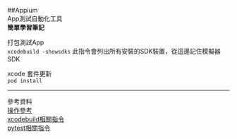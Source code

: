 ##Appium    
App測試自動化工具     
**簡單學習筆記**   

打包測試App  
```xcodebuild -showsdks```
此指令會列出所有安裝的SDK裝置，從這邊記住模擬器SDK   
   
xcode 套件更新  
```pod install```   

---
參考資料  
[操作參考](https://www.appcoda.com.tw/automated-ui-testing-appium/)   
[xcodebuild相關指令](https://chiahsien.github.io/post/how-to-use-appium-to-test-ios-app/)  
[pytest相關指令](https://zwindr.blogspot.com/2019/01/python-pytest.html)

